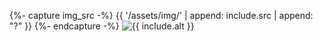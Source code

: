 {%- capture img_src -%}
  {{ '/assets/img/' | append: include.src | append: "?" }}
{%- endcapture -%}
<img src="{{ img_src | append: site.github.build_revision | relative_url }}" class="w-[{{ include.size }}px]" alt="{{ include.alt }}" />